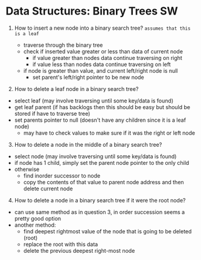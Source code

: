 # Data Structures: Binary Trees SW

1. How to insert a new node into a binary search tree? `assumes that this is a leaf`
	 - traverse through the binary tree
	 - check if inserted value greater or less than data of current node
		 - if value greater than nodes data continue traversing on right
		 -  if value less than nodes data continue traversing on left
	 - if node is greater than value, and current left/right node is null
		 - set parent's left/right pointer to be new node

2. How to delete a leaf node in a binary search tree?
 - select leaf (may involve traversing until some key/data is found)
 - get leaf parent (if has backlogs then this should be easy but should be stored if have to traverse tree)
 - set parents pointer to null (doesn't have any children since it is a leaf node)
	 - may have to check values to make sure if it was the right or left node

3. How to delete a node in the middle of a binary search tree?  
 - select node (may involve traversing until some key/data is found)
 - if node has 1 child, simply set the parent node pointer to the only child
 - otherwise
	 - find inorder successor to node
	 - copy the contents of that value to parent node address and then delete current node

4. How to delete a node in a binary search tree if it were the root node?
 - can use same method as in question 3, in order succession seems a pretty good option
 - another method: 
	 - find deepest rightmost value of the node that is going to be deleted (root)
	 - replace the root with this data
	 - delete the previous deepest right-most node